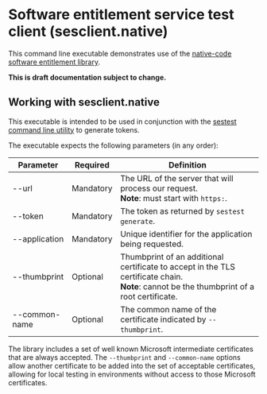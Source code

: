 # Software entitlement service test client (sesclient.native)

This command line executable demonstrates use of the [native-code software entitlement library](../Microsoft.Azure.Batch.SoftwareEntitlement.Client.Native).

**This is draft documentation subject to change.**

## Working with sesclient.native

This executable is intended to be used in conjunction with the [sestest command line utility](../sestest) to generate tokens.

The executable expects the following parameters (in any order):

|   Parameter   | Required  |                                                                   Definition                                                                    |
| ------------- | --------- | ----------------------------------------------------------------------------------------------------------------------------------------------- |
| --url         | Mandatory | The URL of the server that will process our request. <br/> **Note**: must start with `https:`.                                                  |
| --token       | Mandatory | The token as returned by `sestest generate`.                                                                                                    |
| --application | Mandatory | Unique identifier for the application being requested.                                                                                          |
| --thumbprint  | Optional  | Thumbprint of an additional certificate to accept in the TLS certificate chain. <br/> **Note**: cannot be the thumbprint of a root certificate. |
| --common-name | Optional  | The common name of the certificate indicated by `--thumbprint`.                                                                                 |

The library includes a set of well known Microsoft intermediate certificates that are always accepted. The `--thumbprint` and `--common-name` options allow another certificate to be added into the set of acceptable certificates, allowing for local testing in environments without access to those Microsoft certificates.

